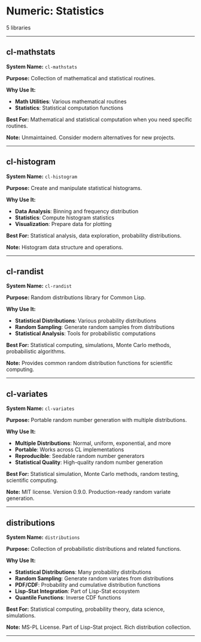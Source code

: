 # Numeric: Statistics

5 libraries

---

## cl-mathstats

**System Name:** `cl-mathstats`

**Purpose:** Collection of mathematical and statistical routines.

**Why Use It:**
- **Math Utilities**: Various mathematical routines
- **Statistics**: Statistical computation functions

**Best For:** Mathematical and statistical computation when you need specific routines.

**Note:** Unmaintained. Consider modern alternatives for new projects.

---


## cl-histogram

**System Name:** `cl-histogram`

**Purpose:** Create and manipulate statistical histograms.

**Why Use It:**
- **Data Analysis**: Binning and frequency distribution
- **Statistics**: Compute histogram statistics
- **Visualization**: Prepare data for plotting

**Best For:** Statistical analysis, data exploration, probability distributions.

**Note:** Histogram data structure and operations.

---


## cl-randist

**System Name:** `cl-randist`

**Purpose:** Random distributions library for Common Lisp.

**Why Use It:**
- **Statistical Distributions**: Various probability distributions
- **Random Sampling**: Generate random samples from distributions
- **Statistical Analysis**: Tools for probabilistic computations

**Best For:** Statistical computing, simulations, Monte Carlo methods, probabilistic algorithms.

**Note:** Provides common random distribution functions for scientific computing.

---


## cl-variates

**System Name:** `cl-variates`

**Purpose:** Portable random number generation with multiple distributions.

**Why Use It:**
- **Multiple Distributions**: Normal, uniform, exponential, and more
- **Portable**: Works across CL implementations
- **Reproducible**: Seedable random number generators
- **Statistical Quality**: High-quality random number generation

**Best For:** Statistical simulation, Monte Carlo methods, random testing, scientific computing.

**Note:** MIT license. Version 0.9.0. Production-ready random variate generation.

---


## distributions

**System Name:** `distributions`

**Purpose:** Collection of probabilistic distributions and related functions.

**Why Use It:**
- **Statistical Distributions**: Many probability distributions
- **Random Sampling**: Generate random variates from distributions
- **PDF/CDF**: Probability and cumulative distribution functions
- **Lisp-Stat Integration**: Part of Lisp-Stat ecosystem
- **Quantile Functions**: Inverse CDF functions

**Best For:** Statistical computing, probability theory, data science, simulations.

**Note:** MS-PL License. Part of Lisp-Stat project. Rich distribution collection.

---


